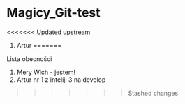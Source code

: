 # Magicy_Git-test
<<<<<<< Updated upstream
1. Artur 
=======

Lista obecności
1. Mery Wich - jestem!
2. Artur nr 1 z inteliji 3 na develop
>>>>>>> Stashed changes
